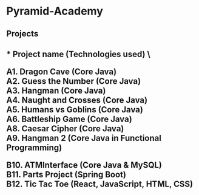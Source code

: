# Pyramid-Academy

<h2> Projects <h2> 
* Project name (Technologies used) \
  
A1. Dragon Cave (Core Java) \
A2. Guess the Number (Core Java)\
A3. Hangman (Core Java)\
A4. Naught and Crosses (Core Java)\
A5. Humans vs Goblins (Core Java)\
A6. Battleship Game (Core Java)\
A8. Caesar Cipher (Core Java)\
A9. Hangman 2 (Core Java in Functional Programming)
  
B10. ATMInterface (Core Java & MySQL)\
B11. Parts Project (Spring Boot)\
B12. Tic Tac Toe (React, JavaScript, HTML, CSS)




